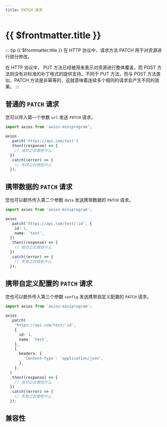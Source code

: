 ```yaml
---
title: PATCH 请求
---
```


# {{ $frontmatter.title }}

::: tip {{ $frontmatter.title }}
在 HTTP 协议中，请求方法 PATCH 用于对资源进行部分修改。

在 HTTP 协议中， PUT 方法已经被用来表示对资源进行整体覆盖，而 POST 方法则没有对标准的补丁格式的提供支持。不同于 PUT 方法，而与 POST 方法类似，PATCH 方法是非幂等的，这就意味着连续多个相同的请求会产生不同的效果。
:::

## 普通的 `PATCH` 请求

您可以传入第一个参数 `url` 发送 `PATCH` 请求。

```ts
import axios from 'axios-miniprogram';

axios
  .patch('https://api.com/test')
  .then((response) => {
    // 成功之后做些什么
  })
  .catch((error) => {
    // 失败之后做些什么
  });
```

## 携带数据的 `PATCH` 请求

您也可以额外传入第二个参数 `data` 发送携带数据的 `PATCH` 请求。

```ts
import axios from 'axios-miniprogram';

axios
  .patch('https://api.com/test/:id', {
    id: 1,
    name: 'test',
  })
  .then((response) => {
    // 成功之后做些什么
  })
  .catch((error) => {
    // 失败之后做些什么
  });
```

## 携带自定义配置的 `PATCH` 请求

您也可以额外传入第三个参数 `config` 发送携带自定义配置的 `PATCH` 请求。

```ts
import axios from 'axios-miniprogram';

axios
  .patch(
    'https://api.com/test/:id',
    {
      id: 1,
      name: 'test',
    },
    {
      headers: {
        'Content-Type': 'application/json',
      },
    },
  )
  .then((response) => {
    // 成功之后做些什么
  })
  .catch((error) => {
    // 失败之后做些什么
  });
```

## 兼容性

<VPCompatibility tt='2.42.0' />
